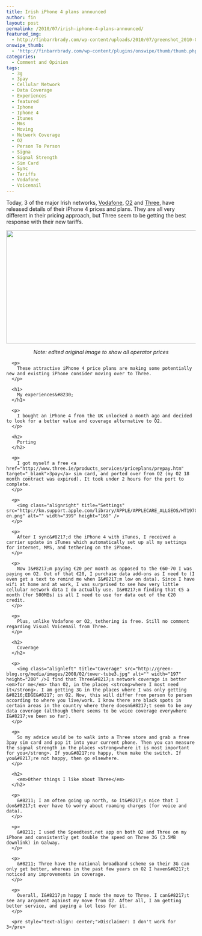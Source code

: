 ```yaml
---
title: Irish iPhone 4 plans announced
author: fin
layout: post
permalink: /2010/07/irish-iphone-4-plans-announced/
featured_img:
  - http://finbarrbrady.com/wp-content/uploads/2010/07/greenshot_2010-07-29_09-05-39.png
onswipe_thumb:
  - 'http://finbarrbrady.com/wp-content/plugins/onswipe/thumb/thumb.php?src=http://finbarrbrady.com/wp-content/uploads/2010/07/greenshot_2010-07-29_09-13-05.png&amp;w=600&amp;h=800&amp;zc=1&amp;q=75&amp;f=0'
categories:
  - Comment and Opinion
tags:
  - 3g
  - 3pay
  - Cellular Network
  - Data Coverage
  - Experiences
  - featured
  - Iphone
  - Iphone 4
  - Itunes
  - Mms
  - Moving
  - Network Coverage
  - O2
  - Person To Person
  - Signa
  - Signal Strength
  - Sim Card
  - Sync
  - Tariffs
  - Vodafone
  - Voicemail
---
```

Today, 3 of the major Irish networks, [Vodafone][1], [O2][2] and [Three][3], have released details of their iPhone 4 prices and plans.<!--more Get better service, and pay less--> They are all very different in their pricing approach, but Three seem to be getting the best response with their new tariffs.

<p style="text-align: center;">
  <a rel="shadowbox" href="http://finbarrbrady.com/wp-content/uploads/2010/07/greenshot_2010-07-29_09-13-05.png"><img class="size-full wp-image-459 aligncenter" title="Comparison Chart" src="http://finbarrbrady.com/wp-content/uploads/2010/07/greenshot_2010-07-29_09-05-39.png" alt="" width="640" height="301" /></a>
</p>

<p style="text-align: center;">
  <p style="text-align: center;">
    <p style="text-align: center;">
      <p style="text-align: center;">
        <em>Note: edited original image to show all operator prices</em>
      </p>
      
      <p>
        These attractive iPhone 4 price plans are making some potentially new and existing iPhone consider moving over to Three.
      </p>
      
      <h1>
        My experiences&#8230;
      </h1>
      
      <p>
        I bought an iPhone 4 from the UK unlocked a month ago and decided to look for a better value and coverage alternative to O2.
      </p>
      
      <h2>
        Porting
      </h2>
      
      <p>
        I got myself a free <a href="http://www.three.ie/products_services/priceplans/prepay.htm" target="_blank">3pay</a> sim card, and ported over from O2 (my O2 18 month contract was expired). It took under 2 hours for the port to complete.
      </p>
      
      <p>
        <img class="alignright" title="Settings" src="http://km.support.apple.com/library/APPLE/APPLECARE_ALLGEOS/HT1970/HT1970_01-en.png" alt="" width="399" height="169" />
      </p>
      
      <p>
        After I sync&#8217;d the iPhone 4 with iTunes, I received a carrier update in iTunes which automatically set up all my settings for internet, MMS, and tethering on the iPhone.
      </p>
      
      <p>
        Now I&#8217;m paying €20 per month as opposed to the €60-70 I was paying on O2. Out of that €20, I purchase data add-ons as I need to (I even get a text to remind me when I&#8217;m low on data). Since I have wifi at home and at work, I was surprised to see how very little cellular network data I do actually use. I&#8217;m finding that €5 a month (for 500MBs) is all I need to use for data out of the €20 credit.
      </p>
      
      <p>
        Plus, unlike Vodafone or O2, tethering is free. Still no comment regarding Visual Voicemail from Three.
      </p>
      
      <h2>
        Coverage
      </h2>
      
      <p>
        <img class="alignleft" title="Coverage" src="http://green-blog.org/media/images/2008/02/tower-tube3.jpg" alt="" width="197" height="200" />I find that Three&#8217;s network coverage is better <em>for me</em> than O2, in the places <strong>where I most need it</strong>. I am getting 3G in the places where I was only getting &#8216;EDGE&#8217; on O2. Now, this will differ from person to person according to where you live/work. I know there are black spots in certain areas in the country where there doesn&#8217;t seem to be any data coverage (although there seems to be voice coverage everywhere I&#8217;ve been so far).
      </p>
      
      <p>
        So my advice would be to walk into a Three store and grab a free 3pay sim card and pop it into your current phone. Then you can measure the signal strength in the places <strong>where it is most important for you</strong>. If you&#8217;re happy, then make the switch. If you&#8217;re not happy, then go elsewhere.
      </p>
      
      <h2>
        <em>Other things I like about Three</em>
      </h2>
      
      <p>
        &#8211; I am often going up north, so it&#8217;s nice that I don&#8217;t ever have to worry about roaming charges (for voice and data).
      </p>
      
      <p>
        &#8211; I used the Speedtest.net app on both O2 and Three on my iPhone and consistently get double the speed on Three 3G (3.5MB downlink) in Galway.
      </p>
      
      <p>
        &#8211; Three have the national broadband scheme so their 3G can only get better, whereas in the past few years on O2 I haven&#8217;t noticed any improvements in coverage.
      </p>
      
      <p>
        Overall, I&#8217;m happy I made the move to Three. I can&#8217;t see any argument against my move from O2. After all, I am getting better service, and paying a lot less for it.
      </p>
      
      <pre style="text-align: center;">Disclaimer: I don't work for 3</pre>

 [1]: http://www.vodafone.ie/iphone/paymonthly
 [2]: http://www.o2online.ie/shop/phones/iphone/iphone-4/
 [3]: http://three.ie/iphone/index.htm